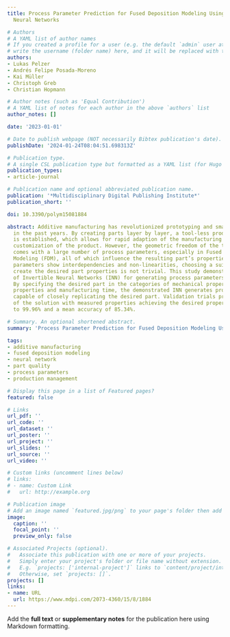 ```yaml
---
title: Process Parameter Prediction for Fused Deposition Modeling Using Invertible
  Neural Networks

# Authors
# A YAML list of author names
# If you created a profile for a user (e.g. the default `admin` user at `content/authors/admin/`), 
# write the username (folder name) here, and it will be replaced with their full name and linked to their profile.
authors:
- Lukas Pelzer
- Andrés Felipe Posada-Moreno
- Kai Müller
- Christoph Greb
- Christian Hopmann

# Author notes (such as 'Equal Contribution')
# A YAML list of notes for each author in the above `authors` list
author_notes: []

date: '2023-01-01'

# Date to publish webpage (NOT necessarily Bibtex publication's date).
publishDate: '2024-01-24T08:04:51.698313Z'

# Publication type.
# A single CSL publication type but formatted as a YAML list (for Hugo requirements).
publication_types:
- article-journal

# Publication name and optional abbreviated publication name.
publication: '*Multidisciplinary Digital Publishing Institute*'
publication_short: ''

doi: 10.3390/polym15081884

abstract: Additive manufacturing has revolutionized prototyping and small-scale production
  in the past years. By creating parts layer by layer, a tool-less production technology
  is established, which allows for rapid adaption of the manufacturing process and
  customization of the product. However, the geometric freedom of the technologies
  comes with a large number of process parameters, especially in Fused Deposition
  Modeling (FDM), all of which influence the resulting part’s properties. Since those
  parameters show interdependencies and non-linearities, choosing a suitable set to
  create the desired part properties is not trivial. This study demonstrates the use
  of Invertible Neural Networks (INN) for generating process parameters objectively.
  By specifying the desired part in the categories of mechanical properties, optical
  properties and manufacturing time, the demonstrated INN generates process parameters
  capable of closely replicating the desired part. Validation trials prove the precision
  of the solution with measured properties achieving the desired properties to up
  to 99.96% and a mean accuracy of 85.34%.

# Summary. An optional shortened abstract.
summary: 'Process Parameter Prediction for Fused Deposition Modeling Using Invertible Neural Networks.'

tags:
- additive manufacturing
- fused deposition modeling
- neural network
- part quality
- process parameters
- production management

# Display this page in a list of Featured pages?
featured: false

# Links
url_pdf: ''
url_code: ''
url_dataset: ''
url_poster: ''
url_project: ''
url_slides: ''
url_source: ''
url_video: ''

# Custom links (uncomment lines below)
# links:
# - name: Custom Link
#   url: http://example.org

# Publication image
# Add an image named `featured.jpg/png` to your page's folder then add a caption below.
image:
  caption: ''
  focal_point: ''
  preview_only: false

# Associated Projects (optional).
#   Associate this publication with one or more of your projects.
#   Simply enter your project's folder or file name without extension.
#   E.g. `projects: ['internal-project']` links to `content/project/internal-project/index.md`.
#   Otherwise, set `projects: []`.
projects: []
links:
- name: URL
  url: https://www.mdpi.com/2073-4360/15/8/1884
---
```


Add the **full text** or **supplementary notes** for the publication here using Markdown formatting.
